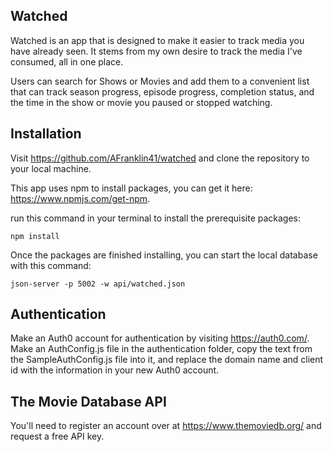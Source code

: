 ## Watched

Watched is an app that is designed to make it easier to track media you have already seen. It stems from my own desire to track the media I've consumed, all in one place. 

Users can search for Shows or Movies and add them to a convenient list that can track season progress, episode progress, completion status, and the time in the show or movie you paused or stopped watching. 

## Installation

Visit https://github.com/AFranklin41/watched and clone the repository to your local machine. 

This app uses npm to install packages, you can get it here: https://www.npmjs.com/get-npm.

run this command in your terminal to install the prerequisite packages:

```
npm install
```

Once the packages are finished installing, you can start the local database with this command:

```
json-server -p 5002 -w api/watched.json
```

## Authentication

Make an Auth0 account for authentication by visiting https://auth0.com/. Make an AuthConfig.js file in the authentication folder, copy the text from the SampleAuthConfig.js file into it, and replace the domain name and client id with the information in your new Auth0 account.

## The Movie Database API

You'll need to register an account over at https://www.themoviedb.org/ and request a free API key.
